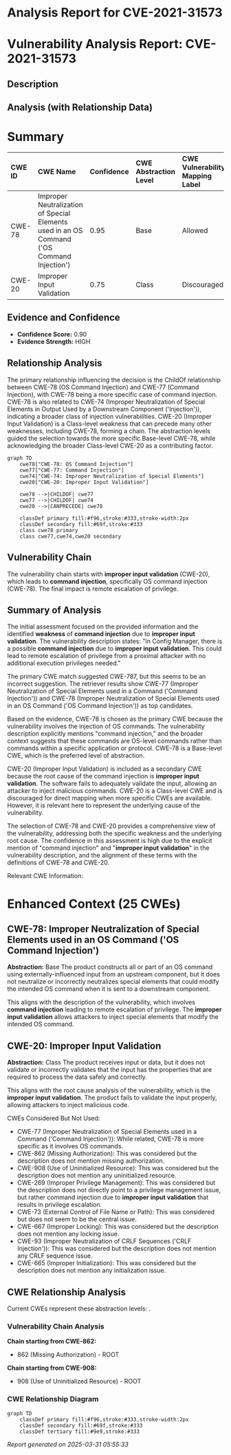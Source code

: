 # Analysis Report for CVE-2021-31573

# Vulnerability Analysis Report: CVE-2021-31573

## Description



## Analysis (with Relationship Data)

# Summary
| CWE ID  | CWE Name                                                                                                    | Confidence | CWE Abstraction Level | CWE Vulnerability Mapping Label | CWE-Vulnerability Mapping Notes |
| :-------- | :---------------------------------------------------------------------------------------------------------- | :--------- | :---------------------- | :------------------------------ | :-------------------------------- |
| CWE-78  | Improper Neutralization of Special Elements used in an OS Command ('OS Command Injection')            | 0.95       | Base                    | Allowed                       | Primary CWE                       |
| CWE-20  | Improper Input Validation                                                                                 | 0.75       | Class                   | Discouraged                       | Secondary Candidate           |

## Evidence and Confidence

*   **Confidence Score:** 0.90
*   **Evidence Strength:** HIGH

## Relationship Analysis
The primary relationship influencing the decision is the ChildOf relationship between CWE-78 (OS Command Injection) and CWE-77 (Command Injection), with CWE-78 being a more specific case of command injection. CWE-78 is also related to CWE-74 (Improper Neutralization of Special Elements in Output Used by a Downstream Component ('Injection')), indicating a broader class of injection vulnerabilities. CWE-20 (Improper Input Validation) is a Class-level weakness that can precede many other weaknesses, including CWE-78, forming a chain. The abstraction levels guided the selection towards the more specific Base-level CWE-78, while acknowledging the broader Class-level CWE-20 as a contributing factor.

```mermaid
graph TD
    cwe78["CWE-78: OS Command Injection"]
    cwe77["CWE-77: Command Injection"]
    cwe74["CWE-74: Improper Neutralization of Special Elements"]
    cwe20["CWE-20: Improper Input Validation"]

    cwe78 -->|CHILDOF| cwe77
    cwe77 -->|CHILDOF| cwe74
    cwe20 -->|CANPRECEDE| cwe78

    classDef primary fill:#f96,stroke:#333,stroke-width:2px
    classDef secondary fill:#69f,stroke:#333
    class cwe78 primary
    class cwe77,cwe74,cwe20 secondary
```

## Vulnerability Chain
The vulnerability chain starts with **improper input validation** (CWE-20), which leads to **command injection**, specifically OS command injection (CWE-78). The final impact is remote escalation of privilege.

## Summary of Analysis
The initial assessment focused on the provided information and the identified **weakness** of **command injection** due to **improper input validation**. The vulnerability description states: "In Config Manager, there is a possible **command injection** due to **improper input validation**. This could lead to remote escalation of privilege from a proximal attacker with no additional execution privileges needed."

The primary CWE match suggested CWE-787, but this seems to be an incorrect suggestion.
The retriever results show CWE-77 (Improper Neutralization of Special Elements used in a Command ('Command Injection')) and CWE-78 (Improper Neutralization of Special Elements used in an OS Command ('OS Command Injection')) as top candidates.

Based on the evidence, CWE-78 is chosen as the primary CWE because the vulnerability involves the injection of OS commands. The vulnerability description explicitly mentions "command injection," and the broader context suggests that these commands are OS-level commands rather than commands within a specific application or protocol. CWE-78 is a Base-level CWE, which is the preferred level of abstraction.

CWE-20 (Improper Input Validation) is included as a secondary CWE because the root cause of the command injection is **improper input validation**. The software fails to adequately validate the input, allowing an attacker to inject malicious commands. CWE-20 is a Class-level CWE and is discouraged for direct mapping when more specific CWEs are available. However, it is relevant here to represent the underlying cause of the vulnerability.

The selection of CWE-78 and CWE-20 provides a comprehensive view of the vulnerability, addressing both the specific weakness and the underlying root cause. The confidence in this assessment is high due to the explicit mention of "command injection" and "**improper input validation**" in the vulnerability description, and the alignment of these terms with the definitions of CWE-78 and CWE-20.

Relevant CWE Information:
# Enhanced Context (25 CWEs)

## CWE-78: Improper Neutralization of Special Elements used in an OS Command ('OS Command Injection')
**Abstraction:** Base
The product constructs all or part of an OS command using externally-influenced input from an upstream component, but it does not neutralize or incorrectly neutralizes special elements that could modify the intended OS command when it is sent to a downstream component.

This aligns with the description of the vulnerability, which involves **command injection** leading to remote escalation of privilege. The **improper input validation** allows attackers to inject special elements that modify the intended OS command.

## CWE-20: Improper Input Validation
**Abstraction:** Class
The product receives input or data, but it does not validate or incorrectly validates that the input has the properties that are required to process the data safely and correctly.

This aligns with the root cause analysis of the vulnerability, which is the **improper input validation**. The product fails to validate the input properly, allowing attackers to inject malicious code.

CWEs Considered But Not Used:

*   CWE-77 (Improper Neutralization of Special Elements used in a Command ('Command Injection')): While related, CWE-78 is more specific as it involves OS commands.
*   CWE-862 (Missing Authorization): This was considered but the description does not mention missing authorization.
*   CWE-908 (Use of Uninitialized Resource): This was considered but the description does not mention any uninitialized resource.
*   CWE-269 (Improper Privilege Management): This was considered but the description does not directly point to a privilege management issue, but rather command injection due to **improper input validation** that results in privilege escalation.
*   CWE-73 (External Control of File Name or Path): This was considered but does not seem to be the central issue.
*   CWE-667 (Improper Locking): This was considered but the description does not mention any locking issue.
*   CWE-93 (Improper Neutralization of CRLF Sequences ('CRLF Injection')): This was considered but the description does not mention any CRLF sequence issue.
*   CWE-665 (Improper Initialization): This was considered but the description does not mention any initialization issue.


## CWE Relationship Analysis

Current CWEs represent these abstraction levels: .


### Vulnerability Chain Analysis

**Chain starting from CWE-862:**
- 862 (Missing Authorization) - ROOT


**Chain starting from CWE-908:**
- 908 (Use of Uninitialized Resource) - ROOT



### CWE Relationship Diagram

```mermaid
graph TD
    classDef primary fill:#f96,stroke:#333,stroke-width:2px
    classDef secondary fill:#69f,stroke:#333
    classDef tertiary fill:#9e9,stroke:#333
```



*Report generated on 2025-03-31 05:55:33*
